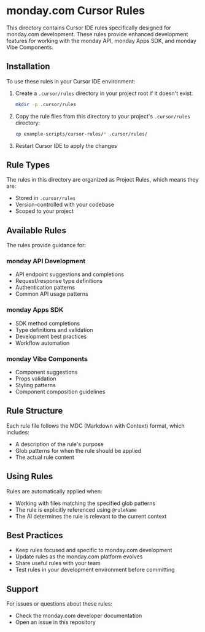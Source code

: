 # monday.com Cursor Rules

This directory contains Cursor IDE rules specifically designed for monday.com development. These rules provide enhanced development features for working with the monday API, monday Apps SDK, and monday Vibe Components.

## Installation

To use these rules in your Cursor IDE environment:

1. Create a `.cursor/rules` directory in your project root if it doesn't exist:
   ```bash
   mkdir -p .cursor/rules
   ```

2. Copy the rule files from this directory to your project's `.cursor/rules` directory:
   ```bash
   cp example-scripts/cursor-rules/* .cursor/rules/
   ```

3. Restart Cursor IDE to apply the changes

## Rule Types

The rules in this directory are organized as Project Rules, which means they are:
- Stored in `.cursor/rules`
- Version-controlled with your codebase
- Scoped to your project

## Available Rules

The rules provide guidance for:

### monday API Development
- API endpoint suggestions and completions
- Request/response type definitions
- Authentication patterns
- Common API usage patterns

### monday Apps SDK
- SDK method completions
- Type definitions and validation
- Development best practices
- Workflow automation

### monday Vibe Components
- Component suggestions
- Props validation
- Styling patterns
- Component composition guidelines

## Rule Structure

Each rule file follows the MDC (Markdown with Context) format, which includes:
- A description of the rule's purpose
- Glob patterns for when the rule should be applied
- The actual rule content

## Using Rules

Rules are automatically applied when:
- Working with files matching the specified glob patterns
- The rule is explicitly referenced using `@ruleName`
- The AI determines the rule is relevant to the current context

## Best Practices

- Keep rules focused and specific to monday.com development
- Update rules as the monday.com platform evolves
- Share useful rules with your team
- Test rules in your development environment before committing

## Support

For issues or questions about these rules:
- Check the monday.com developer documentation
- Open an issue in this repository